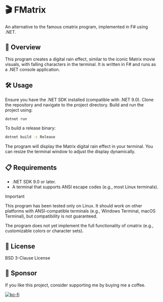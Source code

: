 # 🎬 FMatrix

An alternative to the famous cmatrix program, implemented in F# using .NET.

## 📜 Overview

This program creates a digital rain effect, similar to the iconic Matrix movie
visuals, with falling characters in the terminal. It is written in F# and runs
as a .NET console application.

## 🛠 Usage

Ensure you have the .NET SDK installed (compatible with .NET 9.0). Clone the
repository and navigate to the project directory. Build and run the project
using:

```bash
dotnet run
```

To build a release binary:

```bash
dotnet build -c Release
```

The program will display the Matrix digital rain effect in your terminal. You
can resize the terminal window to adjust the display dynamically.

## 📋 Requirements

- .NET SDK 9.0 or later.
- A terminal that supports ANSI escape codes (e.g., most Linux terminals).

> [!IMPORTANT]
> This program has been tested only on Linux. It should work on other platforms
> with ANSI-compatible terminals (e.g., Windows Terminal, macOS Terminal), but
> compatibility is not guaranteed.

The program does not yet implement the full functionality of cmatrix (e.g.,
customizable colors or character sets).

## 📄 License

BSD 3-Clause License

## 💝 Sponsor

If you like this project, consider supporting me by buying me a coffee.

[![ko-fi](https://ko-fi.com/img/githubbutton_sm.svg)](https://ko-fi.com/B0B41HVJUR)
